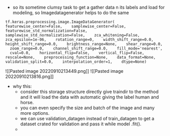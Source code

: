 - so its sometime clumsy task to get a gather data n its labels and load for modeling, so Imagedatagenerator helps to do the same 
````
tf.keras.preprocessing.image.ImageDataGenerator(    featurewise_center=False,    samplewise_center=False,    featurewise_std_normalization=False,    samplewise_std_normalization=False,    zca_whitening=False,    zca_epsilon=1e-06,    rotation_range=0,    width_shift_range=0.0,    height_shift_range=0.0,    brightness_range=None,    shear_range=0.0,    zoom_range=0.0,    channel_shift_range=0.0,    fill_mode='nearest',    cval=0.0,    horizontal_flip=False,    vertical_flip=False,    rescale=None,    preprocessing_function=None,    data_format=None,    validation_split=0.0,    interpolation_order=1,    dtype=None)
````
![[Pasted image 20220910213449.png]]
![[Pasted image 20220910213816.png]]

- why this:
	- consider this storage structure directly give traindir to the method and it will load the data with automatic giving the label human and horse.
	- you can even specify the size and batch of the image and many more options.
	- we can use validation_datagen instead of train_datagen to get a dataset crated for validation and pass it while model .fit().
	- 
